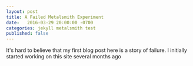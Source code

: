 ```yaml
---
layout: post
title: A Failed Metalsmith Experiment
date:   2016-03-29 20:00:00 -0700
categories: jekyll metalsmith test
published: false
---
```

It's hard to believe that my first blog post here is a story of failure. I initially started working on this site several months ago